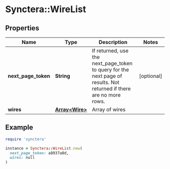 # Synctera::WireList

## Properties

| Name | Type | Description | Notes |
| ---- | ---- | ----------- | ----- |
| **next_page_token** | **String** | If returned, use the next_page_token to query for the next page of results. Not returned if there are no more rows. | [optional] |
| **wires** | [**Array&lt;Wire&gt;**](Wire.md) | Array of wires |  |

## Example

```ruby
require 'synctera'

instance = Synctera::WireList.new(
  next_page_token: a8937a0d,
  wires: null
)
```

